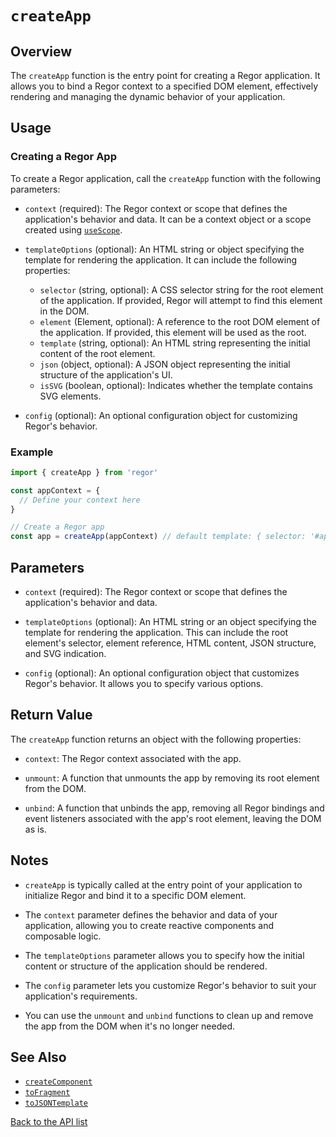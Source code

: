 # `createApp`

## Overview

The `createApp` function is the entry point for creating a Regor application. It allows you to bind a Regor context to a specified DOM element, effectively rendering and managing the dynamic behavior of your application.

## Usage

### Creating a Regor App

To create a Regor application, call the `createApp` function with the following parameters:

- `context` (required): The Regor context or scope that defines the application's behavior and data. It can be a context object or a scope created using [`useScope`](#useScope).

- `templateOptions` (optional): An HTML string or object specifying the template for rendering the application. It can include the following properties:

  - `selector` (string, optional): A CSS selector string for the root element of the application. If provided, Regor will attempt to find this element in the DOM.
  - `element` (Element, optional): A reference to the root DOM element of the application. If provided, this element will be used as the root.
  - `template` (string, optional): An HTML string representing the initial content of the root element.
  - `json` (object, optional): A JSON object representing the initial structure of the application's UI.
  - `isSVG` (boolean, optional): Indicates whether the template contains SVG elements.

- `config` (optional): An optional configuration object for customizing Regor's behavior.

### Example

```ts
import { createApp } from 'regor'

const appContext = {
  // Define your context here
}

// Create a Regor app
const app = createApp(appContext) // default template: { selector: '#app'}
```

## Parameters

- `context` (required): The Regor context or scope that defines the application's behavior and data.

- `templateOptions` (optional): An HTML string or an object specifying the template for rendering the application. This can include the root element's selector, element reference, HTML content, JSON structure, and SVG indication.

- `config` (optional): An optional configuration object that customizes Regor's behavior. It allows you to specify various options.

## Return Value

The `createApp` function returns an object with the following properties:

- `context`: The Regor context associated with the app.

- `unmount`: A function that unmounts the app by removing its root element from the DOM.

- `unbind`: A function that unbinds the app, removing all Regor bindings and event listeners associated with the app's root element, leaving the DOM as is.

## Notes

- `createApp` is typically called at the entry point of your application to initialize Regor and bind it to a specific DOM element.

- The `context` parameter defines the behavior and data of your application, allowing you to create reactive components and composable logic.

- The `templateOptions` parameter allows you to specify how the initial content or structure of the application should be rendered.

- The `config` parameter lets you customize Regor's behavior to suit your application's requirements.

- You can use the `unmount` and `unbind` functions to clean up and remove the app from the DOM when it's no longer needed.

## See Also

- [`createComponent`](createComponent.md)
- [`toFragment`](toFragment.md)
- [`toJSONTemplate`](toJsonTemplate.md)

[Back to the API list](regor-api.md)

